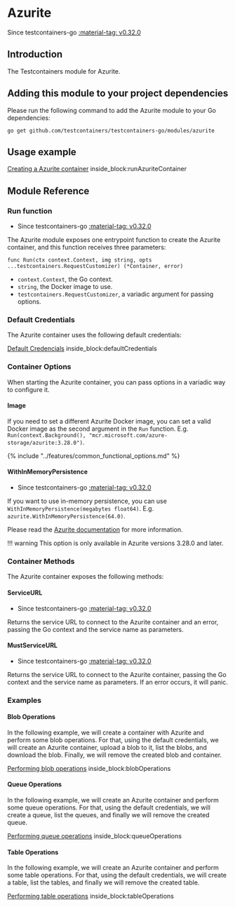 # Azurite

Since testcontainers-go <a href="https://github.com/testcontainers/testcontainers-go/releases/tag/v0.32.0"><span class="tc-version">:material-tag: v0.32.0</span></a>

## Introduction

The Testcontainers module for Azurite.

## Adding this module to your project dependencies

Please run the following command to add the Azurite module to your Go dependencies:

```
go get github.com/testcontainers/testcontainers-go/modules/azurite
```

## Usage example

<!--codeinclude-->
[Creating a Azurite container](../../modules/azurite/examples_test.go) inside_block:runAzuriteContainer
<!--/codeinclude-->

## Module Reference

### Run function

- Since testcontainers-go <a href="https://github.com/testcontainers/testcontainers-go/releases/tag/v0.32.0"><span class="tc-version">:material-tag: v0.32.0</span></a>


The Azurite module exposes one entrypoint function to create the Azurite container, and this function receives three parameters:

```golang
func Run(ctx context.Context, img string, opts ...testcontainers.RequestCustomizer) (*Container, error)
```

- `context.Context`, the Go context.
- `string`, the Docker image to use.
- `testcontainers.RequestCustomizer`, a variadic argument for passing options.

### Default Credentials

The Azurite container uses the following default credentials:

<!--codeinclude-->
[Default Credencials](../../modules/azurite/azurite.go) inside_block:defaultCredentials
<!--/codeinclude-->

### Container Options

When starting the Azurite container, you can pass options in a variadic way to configure it.

#### Image

If you need to set a different Azurite Docker image, you can set a valid Docker image as the second argument in the `Run` function.
E.g. `Run(context.Background(), "mcr.microsoft.com/azure-storage/azurite:3.28.0")`.

{% include "../features/common_functional_options.md" %}

#### WithInMemoryPersistence

- Since testcontainers-go <a href="https://github.com/testcontainers/testcontainers-go/releases/tag/v0.32.0"><span class="tc-version">:material-tag: v0.32.0</span></a>

If you want to use in-memory persistence, you can use `WithInMemoryPersistence(megabytes float64)`. E.g. `azurite.WithInMemoryPersistence(64.0)`.

Please read the [Azurite documentation](https://github.com/Azure/Azurite?tab=readme-ov-file#use-in-memory-storage) for more information.

!!! warning
    This option is only available in Azurite versions 3.28.0 and later.

### Container Methods

The Azurite container exposes the following methods:

#### ServiceURL

- Since testcontainers-go <a href="https://github.com/testcontainers/testcontainers-go/releases/tag/v0.32.0"><span class="tc-version">:material-tag: v0.32.0</span></a>

Returns the service URL to connect to the Azurite container and an error, passing the Go context and the service name as parameters.

#### MustServiceURL

- Since testcontainers-go <a href="https://github.com/testcontainers/testcontainers-go/releases/tag/v0.32.0"><span class="tc-version">:material-tag: v0.32.0</span></a>

Returns the service URL to connect to the Azurite container, passing the Go context and the service name as parameters. If an error occurs, it will panic.

### Examples

#### Blob Operations

In the following example, we will create a container with Azurite and perform some blob operations. For that, using the default
credentials, we will create an Azurite container, upload a blob to it, list the blobs, and download the blob. Finally, we will remove the created blob and container.

<!--codeinclude-->
[Performing blob operations](../../modules/azurite/examples_test.go) inside_block:blobOperations
<!--/codeinclude-->

#### Queue Operations

In the following example, we will create an Azurite container and perform some queue operations. For that, using the default
credentials, we will create a queue, list the queues, and finally we will remove the created queue.

<!--codeinclude-->
[Performing queue operations](../../modules/azurite/examples_test.go) inside_block:queueOperations
<!--/codeinclude-->

#### Table Operations

In the following example, we will create an Azurite container and perform some table operations. For that, using the default
credentials, we will create a table, list the tables, and finally we will remove the created table.

<!--codeinclude-->
[Performing table operations](../../modules/azurite/examples_test.go) inside_block:tableOperations
<!--/codeinclude-->